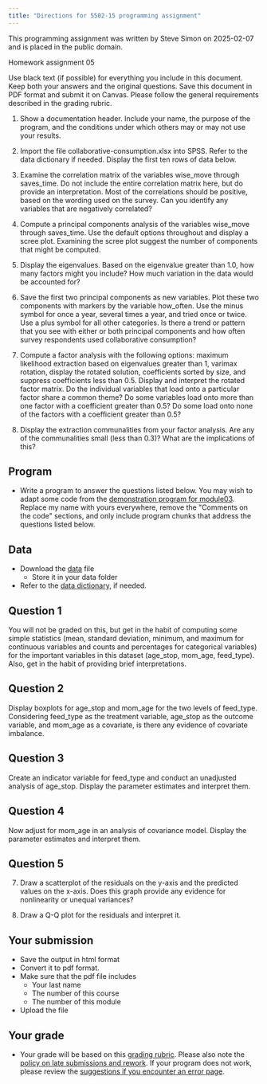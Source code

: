 ```yaml
---
title: "Directions for 5502-15 programming assignment"
---
```


This programming assignment was written by Steve Simon on 2025-02-07 and is placed in the public domain.

Homework assignment 05

Use black text (if possible) for everything you include in this document. Keep both your answers and the original questions. Save this document in PDF format and submit it on Canvas. Please follow the general requirements described in the grading rubric.

1. Show a documentation header. Include your name, the purpose of the program, and the conditions under which others may or may not use your results. 

2. Import the file collaborative-consumption.xlsx into SPSS. Refer to the data dictionary if needed. Display the first ten rows of data below.

3. Examine the correlation matrix of the variables wise_move through saves_time. Do not include the entire correlation matrix here, but do provide an interpretation. Most of the correlations should be positive, based on the wording used on the survey. Can you identify any variables that are negatively correlated?

4. Compute a principal components analysis of the variables wise_move through saves_time. Use the default options throughout and display a scree plot. Examining the scree plot suggest the number of components that might be computed.

5. Display the eigenvalues. Based on the eigenvalue greater than 1.0, how many factors might you include? How much variation in the data would be accounted for?

6. Save the first two principal components as new variables. Plot these two components with markers by the variable how_often. Use the minus symbol for once a year, several times a year, and tried once or twice. Use a plus symbol for all other categories. Is there a trend or pattern that you see with either or both principal components and how often survey respondents used collaborative consumption?

7. Compute a factor analysis with the following options: maximum likelihood extraction based on eigenvalues greater than 1, varimax rotation, display the rotated solution, coefficients sorted by size, and suppress coefficients less than 0.5. Display and interpret the rotated factor matrix. Do the individual variables that load onto a particular factor share a common theme? Do some variables load onto more than one factor with a coefficient greater than 0.5? Do some load onto none of the factors with a coefficient greater than 0.5?

8. Display the extraction communalities from your factor analysis. Are any of the communalities small (less than 0.3)? What are the implications of this?

## Program

-   Write a program to answer the questions listed below. You may wish to adapt some code from the [demonstration program for module03][ref01]. Replace my name with yours everywhere, remove the "Comments on the code" sections, and only include program chunks that address the questions listed below.

[ref01]: https://github.com/pmean/classes/blob/master/biostats-2/03/src/simon-5502-03-demo.qmd

## Data

-   Download the [data][ref02] file
    -   Store it in your data folder
-   Refer to the [data dictionary][ref03], if needed.

[ref02]: https://github.com/pmean/data/blob/main/files/breast-feeding-preterm.csv
[ref03]: https://github.com/pmean/data/blob/main/files/breast-feeding-preterm.yaml

## Question 1

You will not be graded on this, but get in the habit of computing some simple statistics (mean, standard deviation, minimum, and maximum for continuous variables and counts and percentages for categorical variables) for the important variables in this dataset (age_stop, mom_age, feed_type). Also, get in the habit of providing brief interpretations.

## Question 2

Display boxplots for age_stop and mom_age for the two levels of feed_type. Considering feed_type as the treatment variable, age_stop as the outcome variable, and mom_age as a covariate, is there any evidence of covariate imbalance.

## Question 3

Create an indicator variable for feed_type and conduct an unadjusted analysis of age_stop. Display the parameter estimates and interpret them.

## Question 4 

Now adjust for mom_age in an analysis of covariance model. Display the parameter estimates and interpret them.

## Question 5

7. Draw a scatterplot of the residuals on the y-axis and the predicted values on the x-axis. Does this graph provide any evidence for nonlinearity or unequal variances?

8. Draw a Q-Q plot for the residuals and interpret it.


## Your submission

-   Save the output in html format
-   Convert it to pdf format.
-   Make sure that the pdf file includes
    -   Your last name
    -   The number of this course
    -   The number of this module
-   Upload the file

## Your grade

-   Your grade will be based on this [grading rubric][ref04]. Please also note the [policy on late submissions and rework][ref05]. If your program does not work, please review the [suggestions if you encounter an error page][ref06].

[ref04]: https://github.com/pmean/classes/blob/master/general/general-grading-rubric.md
[ref05]: https://github.com/pmean/classes/blob/master/general/policy-on-extensions-and-rework.md
[ref06]: https://github.com/pmean/classes/blob/master/general/suggestions-if-you-encounter-an-error.md
